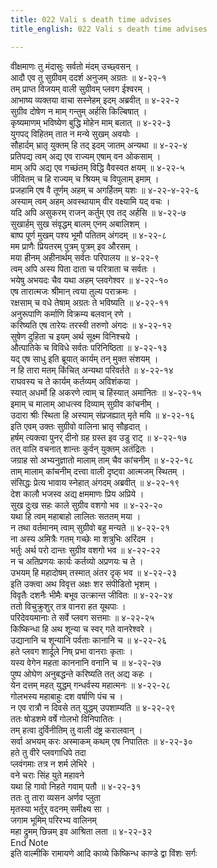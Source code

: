 ```yaml
---
title: 022 Vali s death time advises
title_english: 022 Vali s death time advises

---
```


<div class="audioEmbed"  caption="श्रीराम-हरिसीताराममूर्ति-घनपाठिभ्यां वचनम्" src="https://archive.org/download/Ramayana-recitation-Sriram-harisItArAmamUrti-Ghanapaati-v2/Kanda_4/Kanda_4_KSK-022-Vali_Maranam.mp3"></div>

वीक्षमाणः तु मंदासुः सर्वतो मंदम् उच्छ्वसन् ।  
आदौ एव तु सुग्रीवम् ददर्श अनुजम् अग्रतः ॥ ४-२२-१  
तम् प्राप्त विजयम् वाली सुग्रीवम् प्लवग ईश्वरम् ।  
आभाष्य व्यक्तया वाचा सस्नेहम् इदम् अब्रवीत् ॥ ४-२२-२  
सुग्रीव दोषेण न माम् गन्तुम् अर्हसि किल्बिषात् ।  
कृष्यमाणम् भविष्येण बुद्धि मोहेन माम् बलात् ॥ ४-२२-३  
युगपद् विहितम् तात न मन्ये सुखम् अवयोः ।  
सौहार्दम् भ्रातृ युक्तम् हि तद् इदम् जातम् अन्यथा ॥ ४-२२-४  
प्रतिपद्य त्वम् अद्य एव राज्यम् एषाम् वन ओकसाम् ।  
माम् अपि अद्य एव गच्छंतम् विद्धि वैवस्वत क्षयम् ॥ ४-२२-५  
जीवितम् च हि राज्यम् च श्रियम् च विपुलाम् इमाम् ।  
प्रजहामि एष वै तूर्णम् अहम् च अगर्हितम् यशः ॥ ४-२२-४-२२-६  
अस्याम् त्वम् अहम् अवस्थायाम् वीर वक्ष्यामि यद् वचः ।  
यदि अपि असुकरम् राजन् कर्तुम् एव तद् अर्हसि ॥ ४-२२-७  
सुखार्हम् सुख संवृद्धम् बालम् एनम् अबालिशम् ।  
बाष्प पूर्ण मुखम् पश्य भूमौ पतितम् अंगदम् ॥ ४-२२-८  
मम प्राणैः प्रियतरम् पुत्रम् पुत्रम् इव औरसम् ।  
मया हीनम् अहीनार्थम् सर्वतः परिपालय ॥ ४-२२-९  
त्वम् अपि अस्य पिता दाता च परित्राता च सर्वतः ।  
भयेषु अभयदः चैव यथा अहम् प्लवगेश्वर ॥ ४-२२-१०  
एष तारात्मजः श्रीमान् त्वया तुल्य पराक्रमः ।  
रक्षसाम् च वधे तेषाम् अग्रतः ते भविष्यति ॥ ४-२२-११  
अनुरूपाणि कर्माणि विक्रम्य बलवान् रणे ।  
करिष्यति एष तारेयः तरस्वी तरुणो अंगदः ॥ ४-२२-१२  
सुषेण दुहिता च इयम् अर्थ सूक्ष्म विनिश्चये ।  
औत्पातिके च विविधे सर्वतः परिनिष्ठिता ॥ ४-२२-१३  
यद् एष साधु इति ब्रूयात् कार्यम् तन् मुक्त संशयम् ।  
न हि तारा मतम् किंचित् अन्यथा परिवर्तते ॥ ४-२२-१४  
राघवस्य च ते कार्यम् कर्तव्यम् अविशंकया ।  
स्यात् अधर्मो हि अकरणे त्वाम् च हिंस्यात् अमानितः ॥ ४-२२-१५  
इमाम् च मालाम् आधत्स्व दिव्याम् सुग्रीव कांचनीम् ।  
उदारा श्रीः स्थिता हि अस्याम् संप्रजह्यात् मृते मयि ॥ ४-२२-१६  
इति एवम् उक्तः सुग्रीवो वालिना भ्रातृ सौहृदात् ।  
हर्षम् त्यक्त्वा पुनर् दीनो ग्रह ग्रस्त इव उडु राट् ॥ ४-२२-१७  
तत् वालि वचनात् शान्तः कुर्वन् युक्तम् अतंद्रितः ।  
जग्राह सो अभ्यनुज्ञातो मालाम् ताम् चैव कांचनीम् ॥ ४-२२-१८  
ताम् मालाम् कांचनीम् दत्त्वा वाली दृष्ट्वा आत्मजम् स्थितम् ।  
संसिद्धः प्रेत्य भावाय स्नेहात् अंगदम् अब्रवीत् ॥ ४-२२-१९  
देश कालौ भजस्व अद्य क्षममाणः प्रिय अप्रिये ।  
सुख दुःख सहः काले सुग्रीव वशगो भव ॥ ४-२२-२०  
यथा हि त्वम् महाबाहो लालितः सततम् मया ।  
न तथा वर्तमानम् त्वाम् सुग्रीवो बहु मन्यते ॥ ४-२२-२१  
ना अस्य अमित्रैः गतम् गच्छेः मा शत्रुभिः अरिंदम ।  
भर्तुः अर्थ परो दान्तः सुग्रीव वशगो भव ॥ ४-२२-२२  
न च अतिप्रणयः कार्यः कर्तव्यो अप्रणयः च ते ।  
उभयम् हि महादोषम् तस्मात् अंतर दृक् भव ॥ ४-२२-२३  
इति उक्त्वा अथ विवृत्त अक्षः शर संपीडितो भृशम् ।  
विवृतैः दशनैः भीमैः बभूव उत्क्रान्त जीवितः ॥ ४-२२-२४  
ततो विचुक्रुशुर् तत्र वानरा हत यूथपाः ।  
परिदेवयमानाः ते सर्वे प्लवग सत्तमाः ॥ ४-२२-२५  
किष्किन्धा हि अथ शून्या च स्वर् गते वानरेश्वरे ।  
उद्यानानि च शून्यानि पर्वताः कानानि च ॥ ४-२२-२६  
हते प्लवग शार्दूले निष् प्रभा वानराः कृताः ।  
यस्य वेगेन महता काननानि वनानि च ॥ ४-२२-२७  
पुष्प ओघेण अनुबद्धन्ते करिष्यति तत् अद्य कहः ।  
येन दत्तम् महत् युद्धम् गन्धर्वस्य महात्मनः ॥ ४-२२-२८  
गोलभस्य महाबाहुः दश वर्षाणि पंच च ।  
न एव रात्रौ न दिवसे तत् युद्धम् उपशाम्यति ॥ ४-२२-२९  
ततः षोडशमे वर्षे गोलभो विनिपातितः ।  
तम् हत्वा दुर्विनीतिम् तु वाली दंष्ट्र करालवान् ।  
सर्वा अभयम् करः अस्माकम् कथम् एष निपातितः ॥ ४-२२-३०  
हते तु वीरे प्लवगाधिपे तदा  
प्लवंगमाः तत्र न शर्म लेभिरे ।  
वने चराः सिंह युते महावने  
यथा हि गावो निहते गवाम् पतौ ॥ ४-२२-३१  
ततः तु तारा व्यसन अर्णव प्लुता  
मृतस्या भर्तुर् वदनम् समीक्ष्य सा ।  
जगाम भूमिम् परिरभ्य वालिनम्  
महा द्रुमम् छिन्नम् इव आश्रिता लता ॥ ४-२२-३२  
End Note  
इति वाल्मीकि रामायणे आदि काव्ये किष्किन्ध काण्डे द्वा विंशः सर्गः